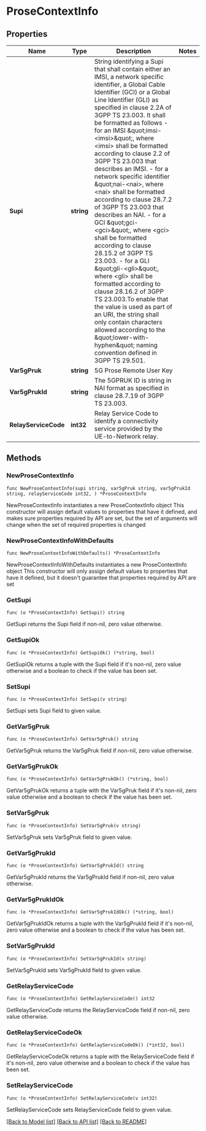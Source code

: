 # ProseContextInfo

## Properties

Name | Type | Description | Notes
------------ | ------------- | ------------- | -------------
**Supi** | **string** | String identifying a Supi that shall contain either an IMSI, a network specific identifier, a Global Cable Identifier (GCI) or a Global Line Identifier (GLI) as specified in clause  2.2A of 3GPP TS 23.003. It shall be formatted as follows  - for an IMSI \&quot;imsi-&lt;imsi&gt;\&quot;, where &lt;imsi&gt; shall be formatted according to clause 2.2    of 3GPP TS 23.003 that describes an IMSI.  - for a network specific identifier \&quot;nai-&lt;nai&gt;, where &lt;nai&gt; shall be formatted    according to clause 28.7.2 of 3GPP TS 23.003 that describes an NAI.  - for a GCI \&quot;gci-&lt;gci&gt;\&quot;, where &lt;gci&gt; shall be formatted according to clause 28.15.2    of 3GPP TS 23.003.  - for a GLI \&quot;gli-&lt;gli&gt;\&quot;, where &lt;gli&gt; shall be formatted according to clause 28.16.2 of    3GPP TS 23.003.To enable that the value is used as part of an URI, the string shall    only contain characters allowed according to the \&quot;lower-with-hyphen\&quot; naming convention    defined in 3GPP TS 29.501.  | 
**Var5gPruk** | **string** | 5G Prose Remote User Key | 
**Var5gPrukId** | **string** | The 5GPRUK ID is string in NAI format as specified in clause 28.7.19 of 3GPP TS 23.003.  | 
**RelayServiceCode** | **int32** | Relay Service Code to identify a connectivity service provided by the UE-to-Network relay.  | 

## Methods

### NewProseContextInfo

`func NewProseContextInfo(supi string, var5gPruk string, var5gPrukId string, relayServiceCode int32, ) *ProseContextInfo`

NewProseContextInfo instantiates a new ProseContextInfo object
This constructor will assign default values to properties that have it defined,
and makes sure properties required by API are set, but the set of arguments
will change when the set of required properties is changed

### NewProseContextInfoWithDefaults

`func NewProseContextInfoWithDefaults() *ProseContextInfo`

NewProseContextInfoWithDefaults instantiates a new ProseContextInfo object
This constructor will only assign default values to properties that have it defined,
but it doesn't guarantee that properties required by API are set

### GetSupi

`func (o *ProseContextInfo) GetSupi() string`

GetSupi returns the Supi field if non-nil, zero value otherwise.

### GetSupiOk

`func (o *ProseContextInfo) GetSupiOk() (*string, bool)`

GetSupiOk returns a tuple with the Supi field if it's non-nil, zero value otherwise
and a boolean to check if the value has been set.

### SetSupi

`func (o *ProseContextInfo) SetSupi(v string)`

SetSupi sets Supi field to given value.


### GetVar5gPruk

`func (o *ProseContextInfo) GetVar5gPruk() string`

GetVar5gPruk returns the Var5gPruk field if non-nil, zero value otherwise.

### GetVar5gPrukOk

`func (o *ProseContextInfo) GetVar5gPrukOk() (*string, bool)`

GetVar5gPrukOk returns a tuple with the Var5gPruk field if it's non-nil, zero value otherwise
and a boolean to check if the value has been set.

### SetVar5gPruk

`func (o *ProseContextInfo) SetVar5gPruk(v string)`

SetVar5gPruk sets Var5gPruk field to given value.


### GetVar5gPrukId

`func (o *ProseContextInfo) GetVar5gPrukId() string`

GetVar5gPrukId returns the Var5gPrukId field if non-nil, zero value otherwise.

### GetVar5gPrukIdOk

`func (o *ProseContextInfo) GetVar5gPrukIdOk() (*string, bool)`

GetVar5gPrukIdOk returns a tuple with the Var5gPrukId field if it's non-nil, zero value otherwise
and a boolean to check if the value has been set.

### SetVar5gPrukId

`func (o *ProseContextInfo) SetVar5gPrukId(v string)`

SetVar5gPrukId sets Var5gPrukId field to given value.


### GetRelayServiceCode

`func (o *ProseContextInfo) GetRelayServiceCode() int32`

GetRelayServiceCode returns the RelayServiceCode field if non-nil, zero value otherwise.

### GetRelayServiceCodeOk

`func (o *ProseContextInfo) GetRelayServiceCodeOk() (*int32, bool)`

GetRelayServiceCodeOk returns a tuple with the RelayServiceCode field if it's non-nil, zero value otherwise
and a boolean to check if the value has been set.

### SetRelayServiceCode

`func (o *ProseContextInfo) SetRelayServiceCode(v int32)`

SetRelayServiceCode sets RelayServiceCode field to given value.



[[Back to Model list]](../README.md#documentation-for-models) [[Back to API list]](../README.md#documentation-for-api-endpoints) [[Back to README]](../README.md)


